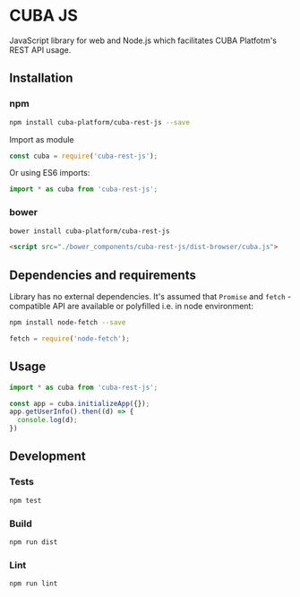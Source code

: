 # CUBA JS
JavaScript library for web and Node.js which facilitates CUBA Platfotm's REST API usage.
 
## Installation

### npm

```bash
npm install cuba-platform/cuba-rest-js --save
```
Import as module  
```javascript
const cuba = require('cuba-rest-js');
```

Or using ES6 imports:

```javascript
import * as cuba from 'cuba-rest-js';
```

### bower
```bash
bower install cuba-platform/cuba-rest-js
```
```html
<script src="./bower_components/cuba-rest-js/dist-browser/cuba.js">
```


## Dependencies and requirements
Library has no external dependencies. It's assumed that `Promise` and `fetch` -compatible API are available 
or polyfilled i.e. in node environment:
  
```bash
npm install node-fetch --save
```

```javascript
fetch = require('node-fetch');
```

## Usage

```javascript
import * as cuba from 'cuba-rest-js';

const app = cuba.initializeApp({});
app.getUserInfo().then((d) => {
  console.log(d);
})
```


## Development

### Tests
```bash
npm test
```
### Build
```bash
npm run dist
```

### Lint
```bash
npm run lint
```
